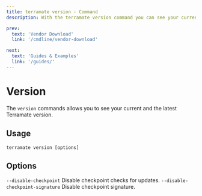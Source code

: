 ```yaml
---
title: terramate version - Command
description: With the terramate version command you can see your current and the latest Terramate version.

prev:
  text: 'Vendor Download'
  link: '/cmdline/vendor-download'

next:
  text: 'Guides & Examples'
  link: '/guides/'
---
```


# Version

The `version` commands allows you to see your current and the latest Terramate version.

## Usage

`terramate version [options]`

## Options

`--disable-checkpoint` Disable checkpoint checks for updates.
`--disable-checkpoint-signature` Disable checkpoint signature.
